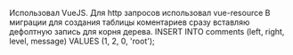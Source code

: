 

Использовал VueJS.
Для http запросов использовал vue-resource
В миграции для создания таблицы коментариев сразу вставляю дефолтную запись для корня дерева.
INSERT INTO comments (left, right, level, message) VALUES (1, 2, 0, 'root');
